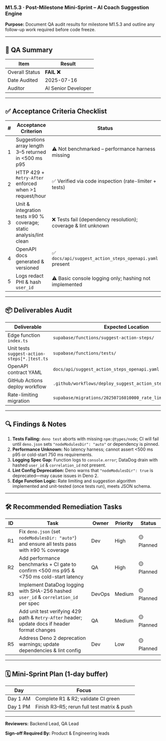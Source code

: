 ### M1.5.3 · Post-Milestone Mini-Sprint – AI Coach Suggestion Engine

**Purpose:** Document QA audit results for milestone M1.5.3 and outline any
follow-up work required before code freeze.

---

## 📝 QA Summary

| Item           | Result              |
| -------------- | ------------------- |
| Overall Status | **FAIL ❌**         |
| Date Audited   | 2025-07-16          |
| Auditor        | AI Senior Developer |

---

## ✅ Acceptance Criteria Checklist

| # | Acceptance Criterion                                                | Status                                                         |
| - | ------------------------------------------------------------------- | -------------------------------------------------------------- |
| 1 | Suggestions array length 3–5 returned in <500 ms p95                | ⚠️ Not benchmarked – performance harness missing               |
| 2 | HTTP 429 + `Retry-After` enforced when >1 request/hour              | ✅ Verified via code inspection (rate-limiter + tests)         |
| 3 | Unit & integration tests ≥90 % coverage; static analysis/lint clean | ❌ Tests fail (dependency resolution); coverage & lint unknown |
| 4 | OpenAPI docs generated & versioned                                  | ✅ `docs/api/suggest_action_steps_openapi.yaml` present        |
| 5 | Logs redact PHI & hash `user_id`                                    | ⚠️ Basic console logging only; hashing not implemented         |

---

## 📦 Deliverables Audit

| Deliverable                                  | Expected Location                                            | Present? |
| -------------------------------------------- | ------------------------------------------------------------ | -------- |
| Edge function `index.ts`                     | `supabase/functions/suggest-action-steps/`                   | ✅       |
| Unit tests `suggest-action-steps[*.]test.ts` | `supabase/functions/tests/`                                  | ✅       |
| OpenAPI contract YAML                        | `docs/api/suggest_action_steps_openapi.yaml`                 | ✅       |
| GitHub Actions deploy workflow               | `.github/workflows/deploy_suggest_action_steps.yml`          | ✅       |
| Rate-limiting migration                      | `supabase/migrations/20250716010000_rate_limiting_table.sql` | ✅       |

---

## 🔍 Findings & Notes

1. **Tests Failing:** `deno test` aborts with missing `npm:@types/node`; CI will
   fail until `deno.json` sets `"nodeModulesDir": "auto"` or dependency is
   pinned.
2. **Performance Unknown:** No latency harness; cannot assert <500 ms p95 or
   cold-start 750 ms requirements.
3. **Logging Spec Gap:** Function logs to `console.error`; DataDog drain with
   hashed `user_id` & `correlation_id` not present.
4. **Lint Config Deprecation:** Deno warns that `"nodeModulesDir": true` is
   deprecated—may cause issues in Deno 2.
5. **Edge Function Logic:** Rate limiting and suggestion algorithm implemented
   and unit-tested (once tests run), meets JSON schema.

---

## 🛠 Recommended Remediation Tasks

| ID | Task                                                                                          | Owner  | Priority | Status     |
| -- | --------------------------------------------------------------------------------------------- | ------ | -------- | ---------- |
| R1 | Fix `deno.json` (set `nodeModulesDir: "auto"`) and ensure all tests pass with ≥90 % coverage  | Dev    | High     | 🟡 Planned |
| R2 | Add performance benchmarks + CI gate to confirm <500 ms p95 & <750 ms cold-start latency      | QA     | High     | 🟡 Planned |
| R3 | Implement DataDog logging with SHA-256 hashed `user_id` & `correlation_id` per spec           | DevOps | Medium   | 🟡 Planned |
| R4 | Add unit test verifying 429 path & `Retry-After` header; update docs if header format changes | QA     | Medium   | 🟡 Planned |
| R5 | Address Deno 2 deprecation warnings; update dependencies & lint config                        | Dev    | Low      | 🟡 Planned |

---

## 🗓 Mini-Sprint Plan (1-day buffer)

| Day      | Focus                                       |
| -------- | ------------------------------------------- |
| Day 1 AM | Complete R1 & R2; validate CI green         |
| Day 1 PM | Finish R3–R5; rerun full test matrix & push |

---

**Reviewers:** Backend Lead, QA Lead

**Sign-off Required By:** Product & Engineering leads
